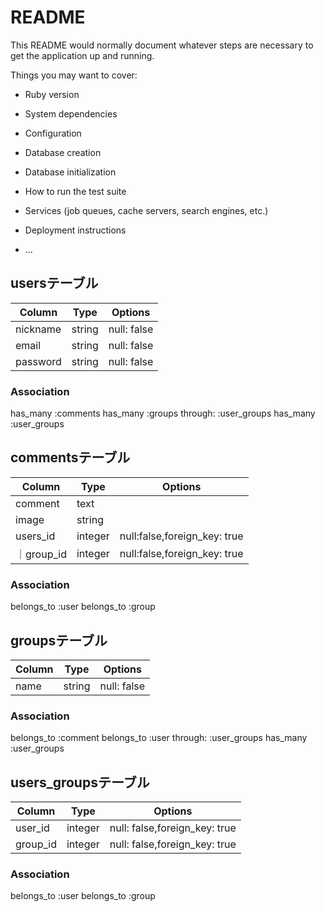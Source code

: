 # README

This README would normally document whatever steps are necessary to get the
application up and running.

Things you may want to cover:

* Ruby version

* System dependencies

* Configuration

* Database creation

* Database initialization

* How to run the test suite

* Services (job queues, cache servers, search engines, etc.)

* Deployment instructions

* ...

## usersテーブル
|Column|Type|Options|
|------|----|-------|
|nickname|string|null: false|
|email|string|null: false|
|password|string|null: false|
### Association
has_many :comments
has_many :groups through:  :user_groups
has_many :user_groups

## commentsテーブル
|Column|Type|Options|
|------|----|-------|
|comment|text|
|image|string|
|users_id|integer|null:false,foreign_key: true|
｜group_id|integer|null:false,foreign_key: true|
### Association
belongs_to :user
belongs_to :group

## groupsテーブル
|Column|Type|Options|
|------|----|-------|
|name|string|null: false|
### Association
belongs_to :comment
belongs_to :user through:  :user_groups
has_many :user_groups

## users_groupsテーブル
|Column|Type|Options|
|------|----|-------|
|user_id|integer|null: false,foreign_key: true|
|group_id|integer|null: false,foreign_key: true|
### Association
belongs_to :user
belongs_to :group

